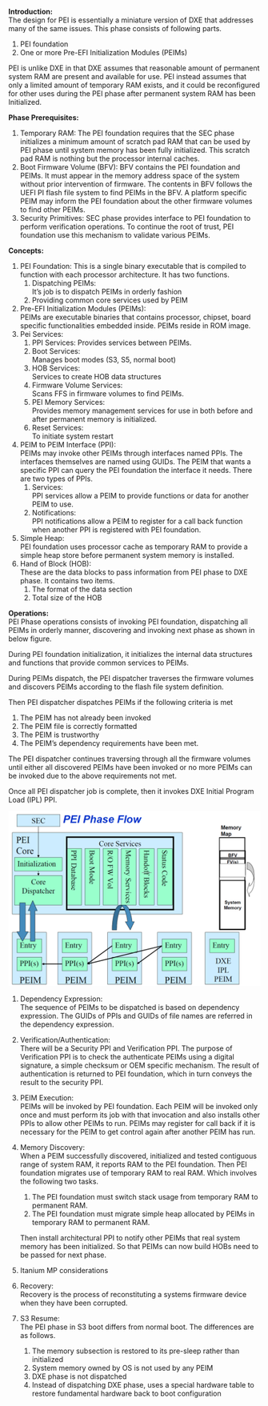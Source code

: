 **Introduction:**  
The design for PEI is essentially a miniature version of DXE that addresses many of the same issues. This phase consists of following parts.
1. PEI foundation
1. One or more Pre-EFI Initialization Modules (PEIMs)

PEI is unlike DXE in that DXE assumes that reasonable amount of permanent system RAM are present and available for use. PEI instead assumes that only a limited amount of temporary RAM exists, and it could be reconfigured for other uses during the PEI phase after permanent system RAM has been Initialized.

**Phase Prerequisites:**
1. Temporary RAM:
The PEI foundation requires that the SEC phase initializes a minimum amount of scratch pad RAM that can be used by PEI phase until system memory has been fully initialized. This scratch pad RAM is nothing but the processor internal caches.
1. Boot Firmware Volume (BFV):
BFV contains the PEI foundation and PEIMs. It must appear in the memory address space of the system without prior intervention of firmware. The contents in BFV follows the UEFI PI flash file system to find PEIMs in the BFV. A platform specific PEIM may inform the PEI foundation about the other firmware volumes to find other PEIMs.
1. Security Primitives: SEC phase provides interface to PEI foundation to perform verification operations. To continue the root of trust, PEI foundation use this mechanism to validate various PEIMs.

**Concepts:**  
1. PEI Foundation: This is a single binary executable that is compiled to function with each processor architecture. It has two functions.
   1. Dispatching PEIMs:  
It’s job is to dispatch PEIMs in orderly fashion
   1. Providing common core services used by PEIM
1. Pre-EFI Initialization Modules (PEIMs):  
PEIMs are executable binaries that contains processor, chipset, board specific functionalities embedded inside.  PEIMs reside in ROM image.
1. Pei Services:  
   1. PPI Services: 
Provides services between PEIMs.
   1. Boot Services:  
Manages boot modes (S3, S5, normal boot)
   1. HOB Services:  
Services to create HOB data structures
   1. Firmware Volume Services:  
Scans FFS in firmware volumes to find PEIMs.
   1. PEI Memory Services:  
Provides memory management services for use in both before and after permanent memory is initialized.
   1. Reset Services:  
To initiate system restart
1. PEIM to PEIM Interface (PPI):  
PEIMs may invoke other PEIMs through interfaces named PPIs. The interfaces themselves are named using GUIDs. The PEIM that wants a specific PPI can query the PEI foundation the interface it needs. There are two types of PPIs.
   1. Services:  
PPI services allow a PEIM to provide functions or data for another PEIM to use.
   1. Notifications:  
PPI notifications allow a PEIM to register for a call back function when another PPI is registered with PEI foundation.
1. Simple Heap:  
PEI foundation uses processor cache as temporary RAM to provide a simple heap store before permanent system memory is installed.
1. Hand of Block (HOB):  
These are the data blocks to pass information from PEI phase to DXE phase. It contains two items.
   1. The format of the data section
   1. Total size of the HOB

**Operations:**  
PEI Phase operations consists of invoking PEI foundation, dispatching all PEIMs in orderly manner, discovering and invoking next phase as shown in below figure.

During PEI foundation initialization, it initializes the internal data structures and functions that provide common services to PEIMs.

During PEIMs dispatch, the PEI dispatcher traverses the firmware volumes and discovers PEIMs according to the flash file system definition.

Then PEI dispatcher dispatches PEIMs if the following criteria is met
1. The PEIM has not already been invoked
1. The PEIM file is correctly formatted
1. The PEIM is trustworthy
1. The PEIM’s dependency requirements have been met.

The PEI dispatcher continues traversing through all the firmware volumes until either all discovered PEIMs have been invoked or no more PEIMs can be invoked due to the above requirements not met.

Once all PEI dispatcher job is complete, then it invokes DXE Initial Program Load (IPL) PPI.

![](images/PeiPhase.png)

1. Dependency Expression:  
The sequence of PEIMs to be dispatched is based on dependency expression. The GUIDs of PPIs and GUIDs of file names are referred in the dependency expression.
1. Verification/Authentication:  
There will be a Security PPI and Verification PPI. The purpose of Verification PPI is to check the authenticate PEIMs using a digital signature, a simple checksum or OEM specific mechanism. The result of authentication is returned to PEI foundation, which in turn conveys the result to the security PPI.
1. PEIM Execution:  
PEIMs will be invoked by PEI foundation. Each PEIM will be invoked only once and must perform its job with that invocation and also installs other PPIs to allow other PEIMs to run. PEIMs may register for call back if it is necessary for the PEIM to get control again after another PEIM has run.
1. Memory Discovery:  
When a PEIM successfully discovered, initialized and tested contiguous range of system RAM, it reports RAM to the PEI foundation. Then PEI foundation migrates use of temporary RAM to real RAM. Which involves the following two tasks.
   1. The PEI foundation must switch stack usage from temporary RAM to permanent RAM.
   1. The PEI foundation must migrate simple heap allocated by PEIMs in temporary RAM to permanent RAM.

   Then install architectural PPI to notify other PEIMs that real system memory has been initialized. So that PEIMs can now build HOBs need to be passed for next phase.
1. Itanium MP considerations
1. Recovery:  
Recovery is the process of reconstituting a systems firmware device when they have been corrupted.
1. S3 Resume:  
The PEI phase in S3 boot differs from normal boot. The differences are as follows.
   1. The memory subsection is restored to its pre-sleep rather than initialized
   1. System memory owned by OS is not used by any PEIM
   1. DXE phase is not dispatched
   1. Instead of dispatching DXE phase, uses a special hardware table to restore fundamental hardware back to boot configuration
